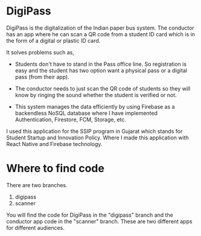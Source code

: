 # DigiPass

DigiPass is the digitalization of the Indian paper bus system. The conductor has an app where he can scan a QR code from a student ID card which is in the form of a digital or plastic ID card.

It solves problems such as,

- Students don't have to stand in the Pass office line. So registration is easy and the student has two option want a physical pass or a digital pass (from their app).

- The conductor needs to just scan the QR code of students so they will know by ringing the sound whether the student is verified or not.

- This system manages the data efficiently by using Firebase as a backendless NoSQL database where I have implemented Authentication, Firestore, FCM, Storage, etc.

I used this application for the SSIP program in Gujarat which stands for Student Startup and Innovation Policy. Where I made this application with React Native and Firebase technology.

# Where to find code

There are two branches.
1. digipass
2. scanner

You will find the code for DigiPass in the "digipass" branch and the conductor app code in the "scanner" branch. These are two different apps for different audiences.
